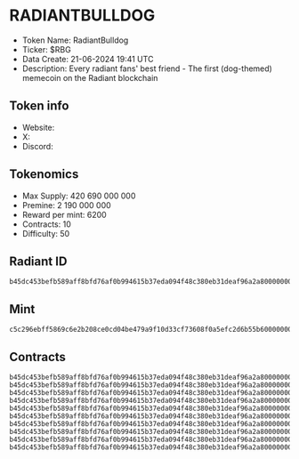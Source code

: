 # RADIANTBULLDOG

- Token Name: RadiantBulldog
- Ticker: $RBG
- Data Create: 21-06-2024 19:41 UTC
- Description: Every radiant fans' best friend - The first (dog-themed) memecoin on the Radiant blockchain

## Token info
- Website: 
- X: 
- Discord: 

## Tokenomics
- Max Supply: 420 690 000 000 
- Premine: 2 190 000 000
- Reward per mint: 6200 
- Contracts: 10   
- Difficulty: 50

## Radiant ID
```
b45dc453befb589aff8bfd76af0b994615b37eda094f48c380eb31deaf96a2a80000000b
```

## Mint
```
c5c296ebff5869c6e2b208ce0cd04be479a9f10d33cf73608f0a5efc2d6b55b60000000b
```

## Contracts

```
b45dc453befb589aff8bfd76af0b994615b37eda094f48c380eb31deaf96a2a800000001
b45dc453befb589aff8bfd76af0b994615b37eda094f48c380eb31deaf96a2a800000002
b45dc453befb589aff8bfd76af0b994615b37eda094f48c380eb31deaf96a2a800000003
b45dc453befb589aff8bfd76af0b994615b37eda094f48c380eb31deaf96a2a800000004
b45dc453befb589aff8bfd76af0b994615b37eda094f48c380eb31deaf96a2a800000005
b45dc453befb589aff8bfd76af0b994615b37eda094f48c380eb31deaf96a2a800000006
b45dc453befb589aff8bfd76af0b994615b37eda094f48c380eb31deaf96a2a800000007
b45dc453befb589aff8bfd76af0b994615b37eda094f48c380eb31deaf96a2a800000008
b45dc453befb589aff8bfd76af0b994615b37eda094f48c380eb31deaf96a2a800000009
b45dc453befb589aff8bfd76af0b994615b37eda094f48c380eb31deaf96a2a80000000a
```
